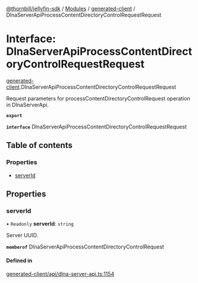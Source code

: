 [@thornbill/jellyfin-sdk](../README.md) / [Modules](../modules.md) / [generated-client](../modules/generated_client.md) / DlnaServerApiProcessContentDirectoryControlRequestRequest

# Interface: DlnaServerApiProcessContentDirectoryControlRequestRequest

[generated-client](../modules/generated_client.md).DlnaServerApiProcessContentDirectoryControlRequestRequest

Request parameters for processContentDirectoryControlRequest operation in DlnaServerApi.

**`export`**

**`interface`** DlnaServerApiProcessContentDirectoryControlRequestRequest

## Table of contents

### Properties

- [serverId](generated_client.DlnaServerApiProcessContentDirectoryControlRequestRequest.md#serverid)

## Properties

### serverId

• `Readonly` **serverId**: `string`

Server UUID.

**`memberof`** DlnaServerApiProcessContentDirectoryControlRequest

#### Defined in

[generated-client/api/dlna-server-api.ts:1154](https://github.com/thornbill/jellyfin-sdk-typescript/blob/1142a3e/src/generated-client/api/dlna-server-api.ts#L1154)
